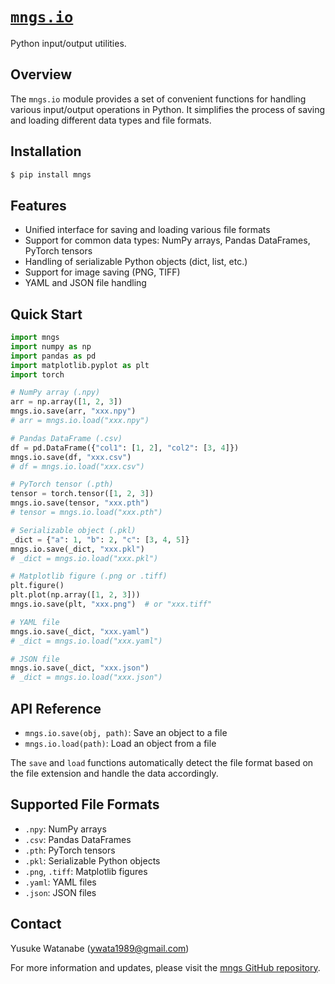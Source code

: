 # [`mngs.io`](https://github.com/ywatanabe1989/mngs/tree/main/src/mngs/io/)
Python input/output utilities.

## Overview
The `mngs.io` module provides a set of convenient functions for handling various input/output operations in Python. It simplifies the process of saving and loading different data types and file formats.

## Installation
```bash
$ pip install mngs
```

## Features
- Unified interface for saving and loading various file formats
- Support for common data types: NumPy arrays, Pandas DataFrames, PyTorch tensors
- Handling of serializable Python objects (dict, list, etc.)
- Support for image saving (PNG, TIFF)
- YAML and JSON file handling

## Quick Start
```python
import mngs
import numpy as np
import pandas as pd
import matplotlib.pyplot as plt
import torch

# NumPy array (.npy)
arr = np.array([1, 2, 3])
mngs.io.save(arr, "xxx.npy")
# arr = mngs.io.load("xxx.npy")

# Pandas DataFrame (.csv)
df = pd.DataFrame({"col1": [1, 2], "col2": [3, 4]})
mngs.io.save(df, "xxx.csv")
# df = mngs.io.load("xxx.csv")

# PyTorch tensor (.pth)
tensor = torch.tensor([1, 2, 3])
mngs.io.save(tensor, "xxx.pth")
# tensor = mngs.io.load("xxx.pth")

# Serializable object (.pkl)
_dict = {"a": 1, "b": 2, "c": [3, 4, 5]}
mngs.io.save(_dict, "xxx.pkl")
# _dict = mngs.io.load("xxx.pkl")

# Matplotlib figure (.png or .tiff)
plt.figure()
plt.plot(np.array([1, 2, 3]))
mngs.io.save(plt, "xxx.png")  # or "xxx.tiff"

# YAML file
mngs.io.save(_dict, "xxx.yaml")
# _dict = mngs.io.load("xxx.yaml")

# JSON file
mngs.io.save(_dict, "xxx.json")
# _dict = mngs.io.load("xxx.json")
```

## API Reference
- `mngs.io.save(obj, path)`: Save an object to a file
- `mngs.io.load(path)`: Load an object from a file

The `save` and `load` functions automatically detect the file format based on the file extension and handle the data accordingly.

## Supported File Formats
- `.npy`: NumPy arrays
- `.csv`: Pandas DataFrames
- `.pth`: PyTorch tensors
- `.pkl`: Serializable Python objects
- `.png`, `.tiff`: Matplotlib figures
- `.yaml`: YAML files
- `.json`: JSON files

## Contact
Yusuke Watanabe (ywata1989@gmail.com)

For more information and updates, please visit the [mngs GitHub repository](https://github.com/ywatanabe1989/mngs).
